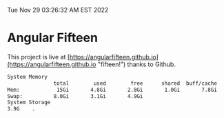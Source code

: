Tue Nov 29 03:26:32 AM EST 2022

# Angular Fifteen


This project is live at [https://angularfifteen.github.io](https://angularfifteen.github.io "fifteen!") thanks to Github.

```bash
System Memory
               total        used        free      shared  buff/cache   available
Mem:            15Gi       4.8Gi       2.8Gi       1.0Gi       7.8Gi       9.1Gi
Swap:          8.0Gi       3.1Gi       4.9Gi
System Storage
3.9G	.
```
